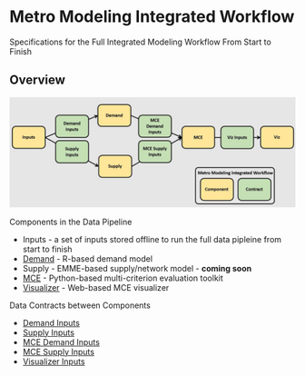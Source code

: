 # Metro Modeling Integrated Workflow

Specifications for the Full Integrated Modeling Workflow From Start to Finish

## Overview 
![integrated_workflow.JPG](integrated_workflow.JPG)

Components in the Data Pipeline
  - Inputs - a set of inputs stored offline to run the full data pipleine from start to finish
  - [Demand](https://github.com/MetroModelingServices/tdm) - R-based demand model
  - Supply - EMME-based supply/network model - **coming soon**
  - [MCE](https://github.com/MetroModelingServices/metro_mce) - Python-based multi-criterion evaluation toolkit
  - [Visualizer](https://github.com/MetroModelingServices/mceviz) - Web-based MCE visualizer
  
Data Contracts between Components
  - [Demand Inputs](demand_inputs.md)
  - [Supply Inputs](supply_inputs.md)
  - [MCE Demand Inputs](mce_demand_inputs.md)
  - [MCE Supply Inputs](mce_supply_inputs.md)
  - [Visualizer Inputs](viz_inputs.md)
